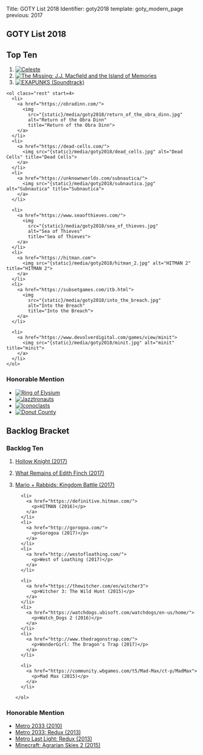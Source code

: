 Title: GOTY List 2018
Identifier: goty2018
template: goty_modern_page
previous: 2017

<article>
  <h1>GOTY List 2018</h1>
  <h2>Top Ten</h2>
  <section class="top-ten">
    <ol class="top-three">
      <li>
        <a href="http://www.celestegame.com/">
          <img src="{static}/media/goty2018/celeste.jpg" alt="Celeste" title="Celeste">
        </a>
      </li>
      <li>
        <a href="https://www.arcsystemworks.jp/missing/">
          <img src="{static}/media/goty2018/the_missing.jpg"
               alt="The Missing: J.J. Macfield and the Island of Memories"
               title="The Missing: J.J. Macfield and the Island of Memories">
        </a>
      </li>
      <li>
        <a href="http://www.zachtronics.com/exapunks/">
          <img src="{static}/media/goty2018/EXAPUNKS.jpg" alt="EXAPUNKS" title="EXAPUNKS">
        </a>
        <a href="https://zachtronics.bandcamp.com/album/exapunks-ost">(Soundtrack)</a>
      </li>
    </ol>

    <ol class="rest" start=4>
      <li>
        <a href="https://obradinn.com/">
          <img
            src="{static}/media/goty2018/return_of_the_obra_dinn.jpg"
            alt="Return of the Obra Dinn"
            title="Return of the Obra Dinn">
        </a>
      </li>
      <li>
        <a href="https://dead-cells.com/">
          <img src="{static}/media/goty2018/dead_cells.jpg" alt="Dead Cells" title="Dead Cells">
        </a>
      </li>
      <li>
        <a href="https://unknownworlds.com/subnautica/">
          <img src="{static}/media/goty2018/subnautica.jpg" alt="Subnautica" title="Subnautica">
        </a>
      </li>

      <li>
        <a href="https://www.seaofthieves.com/">
          <img
            src="{static}/media/goty2018/sea_of_thieves.jpg"
            alt="Sea of Thieves"
            title="Sea of Thieves">
        </a>
      </li>
      <li>
        <a href="https://hitman.com">
          <img src="{static}/media/goty2018/hitman_2.jpg" alt="HITMAN 2" title="HITMAN 2">
        </a>
      </li>
      <li>
        <a href="https://subsetgames.com/itb.html">
          <img
            src="{static}/media/goty2018/into_the_breach.jpg"
            alt="Into the Breach"
            title="Into the Breach">
        </a>
      </li>

      <li>
        <a href="https://www.devolverdigital.com/games/view/minit">
          <img src="{static}/media/goty2018/minit.jpg" alt="minit" title="minit">
        </a>
      </li>
    </ol>
  </section>

  <section class="honorable-mention">
    <h3>Honorable Mention</h3>
    <ul>
      <li>
        <a href="https://store.steampowered.com/app/755790/Ring_of_Elysium/">
          <img
            src="{static}/media/goty2018/ring_of_elysium.jpg"
            alt="Ring of Elysium"
            title="Ring of Elysium">
        </a>
      </li>
      <li>
        <a href="https://twitter.com/jazzsourcemod">
          <img
            src="{static}/media/goty2018/jazztronauts.jpg"
            alt="Jazztronauts"
            title="Jazztronauts">
        </a>
      </li>
      <li>
        <a href="http://www.playiconoclasts.com/">
          <img
            src="{static}/media/goty2018/iconoclasts.jpg"
            alt="Iconoclasts"
            title="Iconoclasts">
        </a>
      </li>
      <li>
        <a href="http://donutcounty.com/">
          <img
            src="{static}/media/goty2018/donut_county.jpg"
            alt="Donut County"
            title="Donut County">
        </a>
      </li>
    </ul>
  </section>
</article>

<aside>
  <section class="backlog-bracket">
    <h2>Backlog Bracket</h2>
    <h3>Backlog Ten</h3>
    <ol>
      <li>
        <a href="https://hollowknight.com/">
          <p>Hollow Knight (2017)</p>
        </a>
      </li>
      <li>
        <a href="http://edithfinch.com/">
          <p>What Remains of Edith Finch (2017)</p>
        </a>
      </li>
      <li>
        <a href="https://rabbids.ubisoft.com/portal/en-us/games/mario-rabbids-kingdom-battle.aspx">
          <p>Mario + Rabbids: Kingdom Battle (2017)</p>
        </a>
      </li>

      <li>
        <a href="https://definitive.hitman.com/">
          <p>HITMAN (2016)</p>
        </a>
      </li>
      <li>
        <a href="http://gorogoa.com/">
          <p>Gorogoa (2017)</p>
        </a>
      </li>
      <li>
        <a href="http://westofloathing.com/">
          <p>West of Loathing (2017)</p>
        </a>
      </li>

      <li>
        <a href="https://thewitcher.com/en/witcher3">
          <p>Witcher 3: The Wild Hunt (2015)</p>
        </a>
      </li>
      <li>
        <a href="https://watchdogs.ubisoft.com/watchdogs/en-us/home/">
          <p>Watch_Dogs 2 (2016)</p>
        </a>
      </li>
      <li>
        <a href="http://www.thedragonstrap.com/">
          <p>WonderGirl: The Dragon's Trap (2017)</p>
        </a>
      </li>

      <li>
        <a href="https://community.wbgames.com/t5/Mad-Max/ct-p/MadMax">
          <p>Mad Max (2015)</p>
        </a>
      </li>

    </ol>
  </section>

  <section class="honorable-mention">
    <h3>Honorable Mention</h3>
    <ul>
      <li>
        <a href="http://www.4a-games.com/metro-2033.html">
          Metro 2033 (2010)
        </a>
      </li>
      <li>
        <a href="http://www.4a-games.com/metro-redux.html">
          Metro 2033: Redux (2013)
        </a>
      </li>
      <li>
        <a href="http://www.4a-games.com/metro-last-light.html">
          Metro Last Light: Redux (2013)
        </a>
      </li>
      <li>
        <a href="https://minecraft.curseforge.com/projects/agrarian-skies-2">
          Minecraft: Agrarian Skies 2 (2015)
        </a>
      </li>
    </ul>
  </section>
</aside>
